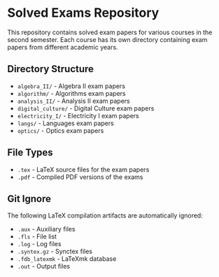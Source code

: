 # Solved Exams Repository

This repository contains solved exam papers for various courses in the second semester. Each course has its own directory containing exam papers from different academic years.

## Directory Structure

- `algebra_II/` - Algebra II exam papers
- `algorithm/` - Algorithms exam papers
- `analysis_II/` - Analysis II exam papers
- `digital_culture/` - Digital Culture exam papers
- `electricity_I/` - Electricity I exam papers
- `langs/` - Languages exam papers
- `optics/` - Optics exam papers

## File Types

- `.tex` - LaTeX source files for the exam papers
- `.pdf` - Compiled PDF versions of the exams

## Git Ignore

The following LaTeX compilation artifacts are automatically ignored:
- `.aux` - Auxiliary files
- `.fls` - File list
- `.log` - Log files
- `.syntex.gz` - Synctex files
- `.fdb_latexmk` - LaTeXmk database
- `.out` - Output files

